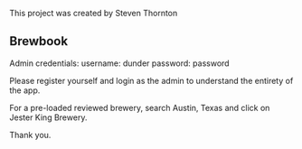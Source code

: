 This project was created by Steven Thornton

## Brewbook

Admin credentials: 
username: dunder
password: password

Please register yourself and login as the admin to understand the entirety of the app.

For a pre-loaded reviewed brewery, search Austin, Texas and click on Jester King Brewery. 

Thank you.